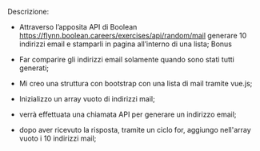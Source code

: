 Descrizione:

- Attraverso l’apposita API di Boolean
https://flynn.boolean.careers/exercises/api/random/mail
generare 10 indirizzi email e stamparli in pagina all’interno di una lista;
Bonus

- Far comparire gli indirizzi email solamente quando sono stati tutti generati;

 - Mi creo una struttura con bootstrap con una lista di mail tramite vue.js;
 - Inizializzo un array vuoto di indirizzi mail;
 - verrà effettuata una chiamata API per generare un indirizzo email;
 - dopo aver ricevuto la risposta, tramite un ciclo for, aggiungo nell'array vuoto i 10 indirizzi mail;

